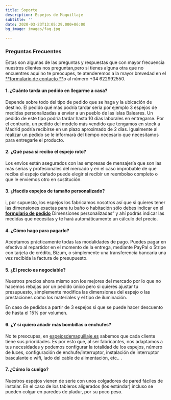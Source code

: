 ```yaml
---
title: Soporte
description: Espejos de Maquillaje
subtitle: ''
date: 2020-03-23T13:05:29.000+06:00
bg_image: images/faq.jpg

---
```

### Preguntas Frecuentes

Estas son algunas de las preguntas y respuestas que con mayor frecuencia nuestros clientes nos preguntan,pero si tienes alguna otra que no encuentres aquí no te preocupes, te atenderemos a la mayor brevedad en el [**formulario de contacto **](https://espejosdemaquillaje.es/contact/ "Contacto")o al número +34 622992550.

#### 1. ¿Cuánto tarda un pedido en llegarme a casa?

Depende sobre todo del tipo de pedido que se haga y la ubicación de destino. El pedido qué más podría tardar sería por ejemplo 3 espejos de medidas personalizadas a enviar a un pueblo de las islas Baleares. Un pedido de este tipo podría tardar hasta 10 días laborales en entregarse. Por el contrario, un pedido del modelo más vendido que tengamos en stock a Madrid podría recibirse en un plazo aproximado de 2 días. Igualmente al realizar un pedido se le informará del tiempo necesario que necesitamos para entregarle el producto.

#### 2. ¿Qué pasa si recibo el espejo roto?

Los envíos están asegurados con las empresas de mensajería que son las más serias y profesionales del mercado y en el caso improbable de que reciba el espejo dañado puede elegir si recibir un reembolso completo o que le enviemos otro en sustitución.

#### 3. ¿Hacéis espejos de tamaño personalizado?

i, por supuesto, los espejos los fabricamos nosotros así que si quieres tener las dimensiones exactas para tu baño o habitación sólo debes indicar en el [**formulario de pedido**](https://espejosdemaquillaje.es/contact/ "Pedido") Dimensiones personalizadas” y ahí podrás indicar las medidas que necesitas y te hará automáticamente un cálculo del precio.

#### 4. ¿Cómo hago para pagarlo?

Aceptamos prácticamente todas las modalidades de pago. Puedes pagar en efectivo al repartidor en el momento de la entrega, mediante PayPal o Stripe con tarjeta de crédito, Bizum, o simplemente una transferencia bancaria una vez recibida la factura de presupuesto.

#### 5. ¿El precio es negociable?

Nuestros precios ahora mismo son los mejores del mercado por lo que no hacemos rebajas por un pedido único pero si quieres ajustar tu presupuesto, simplemente modifica las dimensiones del espejo o las prestaciones como los materiales y el tipo de iluminación.

En caso de pedidos a partir de 3 espejos si que se puede hacer descuento de hasta el 15% por volumen.

#### 6. ¿Y si quiero añadir más bombillas o enchufes?

No te preocupes, en [espejosdemaquillaje.es](http://espejosdemaquillaje.es/) sabemos que cada cliente tiene sus prioridades. Es por esto que, al ser fabricantes, nos adaptamos a tus necesidades y podemos configurar la totalidad de los espejos, número de luces, configuración de enchufe/interruptor, instalación de interruptor basculante o wifi, lado del cable de alimentación, etc.. .

#### 7. ¿Cómo lo cuelgo?

Nuestros espejos vienen de serie con unos colgadores de pared fáciles de instalar. En el caso de los tableros aligerados (los estándar) incluso se pueden colgar en paredes de pladur, por su poco peso.